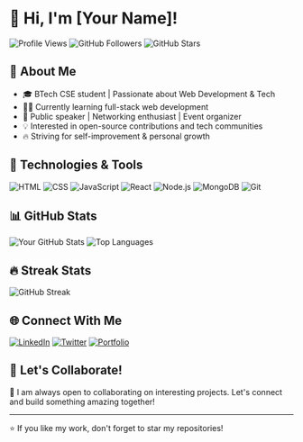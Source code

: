 # 👋 Hi, I'm [Your Name]!

![Profile Views](https://komarev.com/ghpvc/?username=your-username&label=Profile%20Views&color=blue&style=flat)
![GitHub Followers](https://img.shields.io/github/followers/your-username?style=social)
![GitHub Stars](https://img.shields.io/github/stars/your-username?style=social)

## 🚀 About Me

- 🎓 BTech CSE student | Passionate about Web Development & Tech
- 👨‍💻 Currently learning full-stack web development
- 🎤 Public speaker | Networking enthusiast | Event organizer
- 💡 Interested in open-source contributions and tech communities
- 🔥 Striving for self-improvement & personal growth

## 🔧 Technologies & Tools

![HTML](https://img.shields.io/badge/HTML5-E34F26?style=for-the-badge&logo=html5&logoColor=white)
![CSS](https://img.shields.io/badge/CSS3-1572B6?style=for-the-badge&logo=css3&logoColor=white)
![JavaScript](https://img.shields.io/badge/JavaScript-F7DF1E?style=for-the-badge&logo=javascript&logoColor=black)
![React](https://img.shields.io/badge/React-20232A?style=for-the-badge&logo=react&logoColor=61DAFB)
![Node.js](https://img.shields.io/badge/Node.js-43853D?style=for-the-badge&logo=node.js&logoColor=white)
![MongoDB](https://img.shields.io/badge/MongoDB-4EA94B?style=for-the-badge&logo=mongodb&logoColor=white)
![Git](https://img.shields.io/badge/Git-F05032?style=for-the-badge&logo=git&logoColor=white)

## 📊 GitHub Stats

![Your GitHub Stats](https://github-readme-stats.vercel.app/api?username=your-username&show_icons=true&theme=radical)
![Top Languages](https://github-readme-stats.vercel.app/api/top-langs/?username=your-username&layout=compact&theme=radical)

## 🔥 Streak Stats

![GitHub Streak](https://github-readme-streak-stats.herokuapp.com/?user=your-username&theme=radical)

## 🌐 Connect With Me

[![LinkedIn](https://img.shields.io/badge/LinkedIn-0077B5?style=for-the-badge&logo=linkedin&logoColor=white)](https://www.linkedin.com/in/yourprofile)
[![Twitter](https://img.shields.io/badge/Twitter-1DA1F2?style=for-the-badge&logo=twitter&logoColor=white)](https://twitter.com/yourhandle)
[![Portfolio](https://img.shields.io/badge/Portfolio-000000?style=for-the-badge&logo=about-dot-me&logoColor=white)](https://yourportfolio.com)

## 🎯 Let's Collaborate!

🚀 I am always open to collaborating on interesting projects. Let's connect and build something amazing together!

---
⭐ If you like my work, don't forget to star my repositories!

